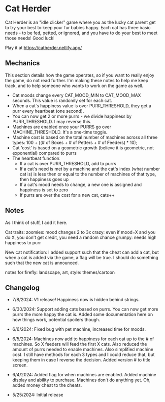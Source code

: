 # Cat Herder

Cat Herder is an "idle clicker" game where you as the lucky cat parent get to try your best to keep your fur babies happy. Each cat has three basic needs - to be fed, petted, or ignored, and you have to do your best to meet those needs! Good luck!

Play it at <https://catherder.netlify.app/>

## Mechanics

This section details how the game operates, so if you want to really enjoy the game, do not read further. I'm making these
notes to help me keep track, and to help someone who wants to work on the game as well.

* Cat moods change every CAT_MOOD_MIN to CAT_MOOD_MAX seconds. This value is randomly set for each cat.
* When a cat's happiness value is over PURR_THRESHOLD, they get a purr every heartbeat (one second).
* You can now get 2 or more purrs - we divide happiness by PURR_THRESHOLD. I may reverse this.
* Machines are enabled once your PURRS go over MACHINE_THRESHOLD. It's a one-time toggle.
* Machine cost is based on the total number of machines across all three types: 100 + ((# of Boxes + # of Petters + # of Feeders) * 10);
* Cat 'cost' is based on a geometric growth (believe it is geometric, not exponential) compared to purrs
* The heartbeat function: 
  * If a cat is over PURR_THRESHOLD, add to purrs
  * If a cat's need is met by a machine and the cat's index (what number cat is) is less then or equal to the number of machines of that type, then happiness goes up
  * If a cat's mood needs to change, a new one is assigned and happiness is set to zero
  * If purrs are over the cost for a new cat, cats++

## Notes

As I think of stuff, I add it here. 

Cat traits:
	zoomies: mood changes 2 to 3x
	crazy: even if mood=X and you do X, you don't get credit, you need a random chance 
	grumpy: needs high happiness to purr

New cat notification:
	I added support such that the cheat can add a cat, but when a cat is added via the game, a flag will be true. I should do something such that the new cat is announced. 

notes for firefly: 
landscape, art, style: themes/cartoon

## Changelog

* 7/8/2024: V1 release! Happiness now is hidden behind strings. 

* 6/30/2024: Support adding cats based on purrs. You can now get more purrs the more happy the cat is. Added some documentation here on how things work, potential spoilers though.

* 6/6/2024: Fixed bug with pet machine, increased time for moods.

* 6/5/2024: Machines now add to happiness for each cat up to the # of machines. So X feeders will feed the first X cats. Also reduced the amount of purrs needed to enable machines. Also simplified machine cost. I still have methods for each 3 types and I could reduce that, but keeping them in case I reverse the decision. Added version # to title screen.

* 6/4/2024: Added flag for when machines are enabled. Added machine display and ability to purchase. Machines don't do anything yet. Oh, added money cheat to the cheats. 

* 5/25/2024: Initial release
